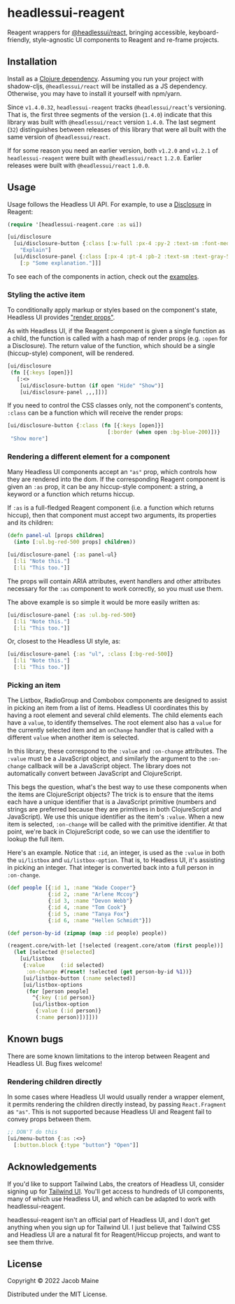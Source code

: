 # headlessui-reagent

Reagent wrappers for [@headlessui/react][headlessui], bringing accessible,
keyboard-friendly, style-agnostic UI components to Reagent and re-frame
projects.

## Installation

Install as a [Clojure dependency][clojars]. Assuming you run your project with
shadow-cljs, `@headlessui/react` will be installed as a JS dependency.
Otherwise, you may have to install it yourself with npm/yarn. 

Since `v1.4.0.32`, `headlessui-reagent` tracks `@headlessui/react`'s versioning.
That is, the first three segments of the version (`1.4.0`) indicate that this
library was built with `@headlessui/react` version `1.4.0`. The last segment
(`32`) distinguishes between releases of this library that were all built with
the same version of `@headlessui/react`.

If for some reason you need an earlier version, both `v1.2.0` and `v1.2.1` of
`headlessui-reagent` were built with `@headlessui/react` `1.2.0`. Earlier
releases were built with `@headlessui/react` `1.0.0`.

## Usage

Usage follows the Headless UI API. For example, to use a
[Disclosure][headlessui-disclosure] in Reagent:

```clojure
(require '[headlessui-reagent.core :as ui])

[ui/disclosure
  [ui/disclosure-button {:class [:w-full :px-4 :py-2 :text-sm :font-medium :text-purple-900 :bg-purple-100 :rounded-lg]}
    "Explain"]
  [ui/disclosure-panel {:class [:px-4 :pt-4 :pb-2 :text-sm :text-gray-500]}
    [:p "Some explanation."]]]
```

To see each of the components in action, check out the [examples](/example).

### Styling the active item

To conditionally apply markup or styles based on the component's state, Headless
UI provides ["render props"][render-props].

As with Headless UI, if the Reagent component is given a single function as a
child, the function is called with a hash map of render props (e.g. `:open` for
a Disclosure). The return value of the function, which should be a single
(hiccup-style) component, will be rendered.

```clojure
[ui/disclosure
 (fn [{:keys [open]}]
   [:<>
    [ui/disclosure-button (if open "Hide" "Show")]
    [ui/disclosure-panel ,,,]])]
```

If you need to control the CSS classes only, not the component's contents,
`:class` can be a function which will receive the render props:

```clojure
[ui/disclosure-button {:class (fn [{:keys [open]}]
                                [:border (when open :bg-blue-200)])}
 "Show more"]
```

### Rendering a different element for a component

Many Headless UI components accept an `"as"` prop, which controls how they are
rendered into the dom. If the corresponding Reagent component is given an `:as`
prop, it can be any hiccup-style component: a string, a keyword or a function
which returns hiccup.

If `:as` is a full-fledged Reagent component (i.e. a function which returns
hiccup), then that component must accept two arguments, its properties and its
children:

```clojure
(defn panel-ul [props children]
  (into [:ul.bg-red-500 props] children))

[ui/disclosure-panel {:as panel-ul}
  [:li "Note this."]
  [:li "This too."]]
```

The props will contain ARIA attributes, event handlers and other attributes
necessary for the `:as` component to work correctly, so you must use them.

The above example is so simple it would be more easily written as:

```clojure
[ui/disclosure-panel {:as :ul.bg-red-500}
  [:li "Note this."]
  [:li "This too."]]
```

Or, closest to the Headless UI style, as:

```clojure
[ui/disclosure-panel {:as "ul", :class [:bg-red-500]}
  [:li "Note this."]
  [:li "This too."]]
```

### Picking an item

The Listbox, RadioGroup and Combobox components are designed to assist in
picking an item from a list of items. Headless UI coordinates this by having a
root element and several child elements. The child elements each have a `value`,
to identify themselves. The root element also has a `value` for the currently
selected item and an `onChange` handler that is called with a different `value`
when another item is selected.

In this library, these correspond to the `:value` and `:on-change` attributes.
The `:value` must be a JavaScript object, and similarly the argument to the
`:on-change` callback will be a JavaScript object. The library does not
automatically convert between JavaScript and ClojureScript.

This begs the question, what's the best way to use these components when the
items are ClojureScript objects? The trick is to ensure that the items each have
a unique identifier that is a JavaScript primitive (numbers and strings are
preferred because they are primitives in both ClojureScript and JavaScript). We
use this unique identifier as the item's `:value`. When a new item is selected,
`:on-change` will be called with the primitive identifier. At that point, we're
back in ClojureScript code, so we can use the identifier to lookup the full
item.

Here's an example. Notice that `:id`, an integer, is used as the `:value` in
both the `ui/listbox` and `ui/listbox-option`. That is, to Headless UI, it's
assisting in picking an integer. That integer is converted back into a full
person in `:on-change`.

```clojure
(def people [{:id 1, :name "Wade Cooper"}
             {:id 2, :name "Arlene Mccoy"}
             {:id 3, :name "Devon Webb"}
             {:id 4, :name "Tom Cook"}
             {:id 5, :name "Tanya Fox"}
             {:id 6, :name "Hellen Schmidt"}])

(def person-by-id (zipmap (map :id people) people))

(reagent.core/with-let [!selected (reagent.core/atom (first people))]
  (let [selected @!selected]
    [ui/listbox
     {:value     (:id selected)
      :on-change #(reset! !selected (get person-by-id %1))}
     [ui/listbox-button (:name selected)]
     [ui/listbox-options
      (for [person people]
        ^{:key (:id person)}
        [ui/listbox-option
         {:value (:id person)}
         (:name person)])]]))
```

## Known bugs

There are some known limitations to the interop between Reagent and Headless UI.
Bug fixes welcome!

### Rendering children directly

In some cases where Headless UI would usually render a wrapper element, it
permits rendering the children directly instead, by passing `React.Fragment` as
`"as"`. This is not supported because Headless UI and Reagent fail to convey
props between them.

```clojure
;; DON'T do this
[ui/menu-button {:as :<>}
  [:button.block {:type "button"} "Open"]]
```

## Acknowledgements

If you'd like to support Tailwind Labs, the creators of Headless UI, consider
signing up for [Tailwind UI][tailwind-ui]. You'll get access to hundreds of UI
components, many of which use Headless UI, and which can be adapted to work with
headlessui-reagent.

headlessui-reagent isn't an official part of Headless UI, and I don't get
anything when you sign up for Tailwind UI. I just believe that Tailwind CSS and
Headless UI are a natural fit for Reagent/Hiccup projects, and want to see them
thrive.

## License

Copyright © 2022 Jacob Maine

Distributed under the MIT License.

[render-props]: https://reactjs.org/docs/render-props.html
[headlessui]: https://headlessui.dev/
[headlessui-disclosure]: https://headlessui.dev/react/disclosure
[clojars]: https://clojars.org/com.github.mainej/headlessui-reagent
[tailwind-ui]: https://tailwindui.com/
